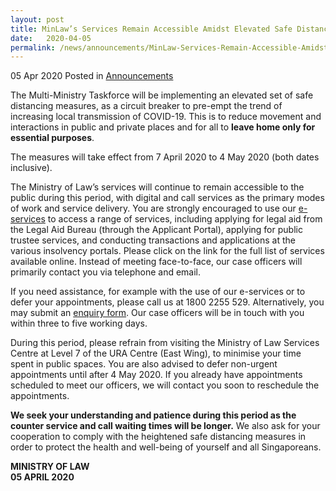 ```yaml
---
layout: post
title: MinLaw’s Services Remain Accessible Amidst Elevated Safe Distancing Measures
date:   2020-04-05
permalink: /news/announcements/MinLaw-Services-Remain-Accessible-Amidst-Elevated-Safe-Distancing-Measures
---
```


05 Apr 2020 Posted in [Announcements](/news/announcements)

The Multi-Ministry Taskforce will be implementing an elevated set of safe distancing measures, as a circuit breaker to pre-empt the trend of increasing local transmission of COVID-19. This is to reduce movement and interactions in public and private places and for all to **leave home only for essential purposes**.

The measures will take effect from 7 April 2020 to 4 May 2020 (both dates inclusive).

The Ministry of Law’s services will continue to remain accessible to the public during this period, with digital and call services as the primary modes of work and service delivery. You are strongly encouraged to use our [e-services](http://www.mlaw.gov.sg/e-services) to access a range of services, including applying for legal aid from the Legal Aid Bureau (through the Applicant Portal), applying for public trustee services, and conducting transactions and applications at the various insolvency portals. Please click on the link for the full list of services available online. Instead of meeting face-to-face, our case officers will primarily contact you via telephone and email.

If you need assistance, for example with the use of our e-services or to defer your appointments, please call us at 1800 2255 529. Alternatively, you may submit an [enquiry form](https://eservices.mlaw.gov.sg/enquiry/). Our case officers will be in touch with you within three to five working days.

During this period, please refrain from visiting the Ministry of Law Services Centre at Level 7 of the URA Centre (East Wing), to minimise your time spent in public spaces. You are also advised to defer non-urgent appointments until after 4 May 2020. If you already have appointments scheduled to meet our officers, we will contact you soon to reschedule the appointments.

**We seek your understanding and patience during this period as the counter service and call waiting times will be longer.** We also ask for your cooperation to comply with the heightened safe distancing measures in order to protect the health and well-being of yourself and all Singaporeans.

<b>MINISTRY OF LAW</b>
<br>
<b>05 APRIL 2020</b>
